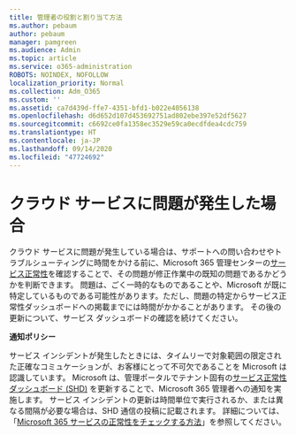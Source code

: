 ```yaml
---
title: 管理者の役割と割り当て方法
ms.author: pebaum
author: pebaum
manager: pamgreen
ms.audience: Admin
ms.topic: article
ms.service: o365-administration
ROBOTS: NOINDEX, NOFOLLOW
localization_priority: Normal
ms.collection: Adm_O365
ms.custom: ''
ms.assetid: ca7d439d-ffe7-4351-bfd1-b022e4056138
ms.openlocfilehash: d6d652d107d453692751ad802ebe397e52df5627
ms.sourcegitcommit: c6692ce0fa1358ec3529e59ca0ecdfdea4cdc759
ms.translationtype: HT
ms.contentlocale: ja-JP
ms.lasthandoff: 09/14/2020
ms.locfileid: "47724692"
---
```

# <a name="experiencing-problems-with-a-cloud-service"></a>クラウド サービスに問題が発生した場合

クラウド サービスに問題が発生している場合は、サポートへの問い合わせやトラブルシューティングに時間をかける前に、Microsoft 365 管理センターの[サービス正常性](https://admin.microsoft.com/AdminPortal/Home#/servicehealth)を確認することで、その問題が修正作業中の既知の問題であるかどうかを判断できます。 問題は、ごく一時的なものであることや、Microsoft が既に特定しているものである可能性があります。ただし、問題の特定からサービス正常性ダッシュボードへの掲載までには時間がかかることがあります。 その後の更新について、サービス ダッシュボードの確認を続けてください。

**通知ポリシー**

サービス インシデントが発生したときには、タイムリーで対象範囲の限定された正確なコミュケーションが、お客様にとって不可欠であることを Microsoft は認識しています。 Microsoft は、管理ポータルでテナント固有の[サービス正常性ダッシュボード (SHD)](https://admin.microsoft.com/AdminPortal/Home#/servicehealth) を更新することで、Microsoft 365 管理者への通知を実施します。 サービス インシデントの更新は時間単位で実行されるか、または異なる間隔が必要な場合は、SHD 通信の投稿に記載されます。 詳細については、「[Microsoft 365 サービスの正常性をチェックする方法](https://docs.microsoft.com/office365/enterprise/view-service-health)」を参照してください。

